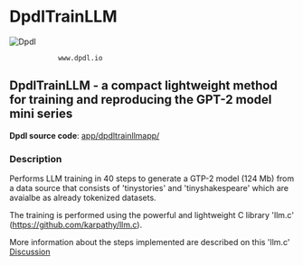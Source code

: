 # DpdlTrainLLM

![Dpdl](https://www.dpdl.io/images/dpdl-io.png)

				www.dpdl.io

    
##  DpdlTrainLLM - a compact lightweight method for training and reproducing the GPT-2 model mini series

**Dpdl source code**:
[app/dpdltrainllmapp/](https://github.com/Dpdl-io/Dpdl-sample-Apps/tree/main/app/dpdltrainllmapp)


### Description


Performs LLM training in 40 steps to generate a GTP-2 model (124 Mb) from a data source that consists of 'tinystories' and 'tinyshakespeare' which are avaialbe as already tokenized datasets. 

The training is performed using the powerful and lightweight C library 'llm.c' (https://github.com/karpathy/llm.c).

More information about the steps implemented are described on this 'llm.c' [Discussion](https://github.com/karpathy/llm.c/discussions/481)

